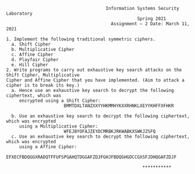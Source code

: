                                           Information Systems Security Laboratory
                                                      Spring 2021
                                            Assignment – 2 Date: March 11, 2021

    1. Implement the following traditional symmetric ciphers.
      a. Shift Cipher
      b. Multiplicative Cipher
      c. Affine Cipher
      d. Playfair Cipher
      e. Hill Cipher
    2. Write programs to carry out exhaustive key search attacks on the Shift Cipher, Multiplicative
    Cipher and Affine Cipher that you have implemented. (Aim to attack a cipher is to break its key.)
      a. Hence use an exhaustive key search to decrypt the following ciphertext, which was
         encrypted using a Shift Cipher:
                          BMMTDXLTANZXXYYHKMMHYKXXRHNKLXEYYKHFFXFHKR
                          
      b. Use an exhaustive key search to decrypt the following ciphertext, which was encrypted
         using a Multiplicative Cipher:
                          WFEJBYOFAJZEYDCMRBKJRKWABKXSWKJZSFQ
      c. Use an exhaustive key search to decrypt the following ciphertext, which was encrypted
         using a Affine Cipher:
                    EFXECFBDQGGXRADQTFFUFSPGAHQTDGGAFZDJFGHJFBDQGHGDCCGXSFJDHQGAFZDJF

                                                        ***********
